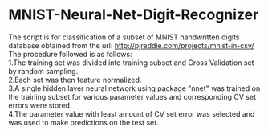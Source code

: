 # MNIST-Neural-Net-Digit-Recognizer
The script is for classification of a subset of MNIST handwritten digits database obtained from the url: http://pjreddie.com/projects/mnist-in-csv/ <br/>
The procedure followed is as follows:<br/>
1.The training set was divided into training subset and Cross Validation set by random sampling.<br/>
2.Each set was then feature normalized.<br/>
3.A single hidden layer neural network using package "nnet" was trained on the training subset for various parameter values and corresponding CV set errors were stored.<br/>
4.The parameter value with least amount of CV set error was selected and was used to make predictions on the test set.<br/>
